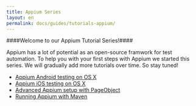 ```yaml
---
title: Appium Series
layout: en
permalink: docs/guides/tutorials-appium/
---
```



####Welcome to our Appium Tutorial Series!####

Appium has a lot of potential as an open-source framwork for test automation. To help you with your first steps with Appium we started this series. We will gradually add more tutorials over time. So stay tuned!

<ul>
<li><a href="/docs/guides/appium-osx-android/">Appium Android testing on OS X</a><br /></li>
<li><a href="/docs/guides/appium-osx-ios/">Appium iOS testing on OS X</a><br /></li>
<li><a href="/docs/tools/appium/advanced/">Advanced Appium setup with PageObject</a><br /></li>
<li><a href="/docs/guides/appium-maven/">Running Appium with Maven</a></li>  
</ul>

